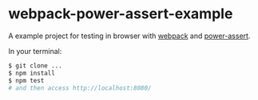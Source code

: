 webpack-power-assert-example
=============================

A example project for testing in browser with [webpack](https://github.com/webpack/webpack) and [power-assert](https://github.com/twada/power-assert).

In your terminal:

~~~~~~~~~~~~~~~~~~~~~~~~~~~~bash
$ git clone ...
$ npm install
$ npm test
# and then access http://localhost:8080/
~~~~~~~~~~~~~~~~~~~~~~~~~~~~~~~~
